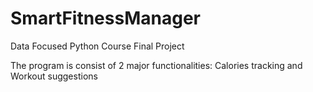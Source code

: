 # SmartFitnessManager
Data Focused Python Course Final Project


The program is consist of 2 major functionalities: Calories tracking and Workout suggestions
